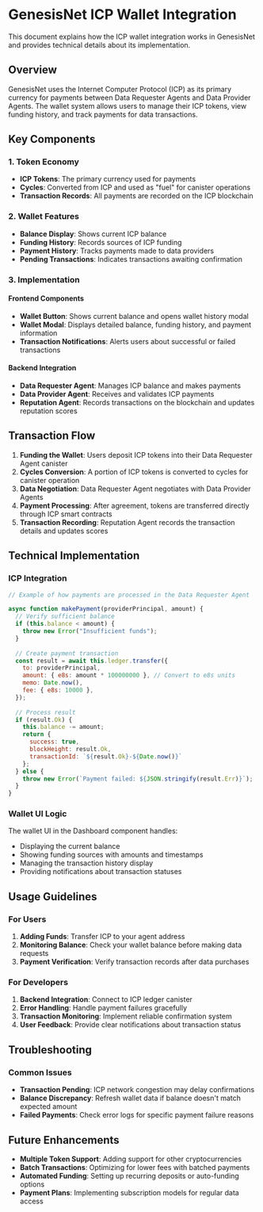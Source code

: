 # GenesisNet ICP Wallet Integration

This document explains how the ICP wallet integration works in GenesisNet and provides technical details about its implementation.

## Overview

GenesisNet uses the Internet Computer Protocol (ICP) as its primary currency for payments between Data Requester Agents and Data Provider Agents. The wallet system allows users to manage their ICP tokens, view funding history, and track payments for data transactions.

## Key Components

### 1. Token Economy

- **ICP Tokens**: The primary currency used for payments
- **Cycles**: Converted from ICP and used as "fuel" for canister operations
- **Transaction Records**: All payments are recorded on the ICP blockchain

### 2. Wallet Features

- **Balance Display**: Shows current ICP balance
- **Funding History**: Records sources of ICP funding
- **Payment History**: Tracks payments made to data providers
- **Pending Transactions**: Indicates transactions awaiting confirmation

### 3. Implementation

#### Frontend Components

- **Wallet Button**: Shows current balance and opens wallet history modal
- **Wallet Modal**: Displays detailed balance, funding history, and payment information
- **Transaction Notifications**: Alerts users about successful or failed transactions

#### Backend Integration

- **Data Requester Agent**: Manages ICP balance and makes payments
- **Data Provider Agent**: Receives and validates ICP payments
- **Reputation Agent**: Records transactions on the blockchain and updates reputation scores

## Transaction Flow

1. **Funding the Wallet**: Users deposit ICP tokens into their Data Requester Agent canister
2. **Cycles Conversion**: A portion of ICP tokens is converted to cycles for canister operation
3. **Data Negotiation**: Data Requester Agent negotiates with Data Provider Agents
4. **Payment Processing**: After agreement, tokens are transferred directly through ICP smart contracts
5. **Transaction Recording**: Reputation Agent records the transaction details and updates scores

## Technical Implementation

### ICP Integration

```javascript
// Example of how payments are processed in the Data Requester Agent

async function makePayment(providerPrincipal, amount) {
  // Verify sufficient balance
  if (this.balance < amount) {
    throw new Error("Insufficient funds");
  }
  
  // Create payment transaction
  const result = await this.ledger.transfer({
    to: providerPrincipal,
    amount: { e8s: amount * 100000000 }, // Convert to e8s units
    memo: Date.now(),
    fee: { e8s: 10000 },
  });
  
  // Process result
  if (result.Ok) {
    this.balance -= amount;
    return {
      success: true,
      blockHeight: result.Ok,
      transactionId: `${result.Ok}-${Date.now()}`
    };
  } else {
    throw new Error(`Payment failed: ${JSON.stringify(result.Err)}`);
  }
}
```

### Wallet UI Logic

The wallet UI in the Dashboard component handles:
- Displaying the current balance
- Showing funding sources with amounts and timestamps
- Managing the transaction history display
- Providing notifications about transaction statuses

## Usage Guidelines

### For Users

1. **Adding Funds**: Transfer ICP to your agent address
2. **Monitoring Balance**: Check your wallet balance before making data requests
3. **Payment Verification**: Verify transaction records after data purchases

### For Developers

1. **Backend Integration**: Connect to ICP ledger canister
2. **Error Handling**: Handle payment failures gracefully
3. **Transaction Monitoring**: Implement reliable confirmation system
4. **User Feedback**: Provide clear notifications about transaction status

## Troubleshooting

### Common Issues

- **Transaction Pending**: ICP network congestion may delay confirmations
- **Balance Discrepancy**: Refresh wallet data if balance doesn't match expected amount
- **Failed Payments**: Check error logs for specific payment failure reasons

## Future Enhancements

- **Multiple Token Support**: Adding support for other cryptocurrencies
- **Batch Transactions**: Optimizing for lower fees with batched payments
- **Automated Funding**: Setting up recurring deposits or auto-funding options
- **Payment Plans**: Implementing subscription models for regular data access
